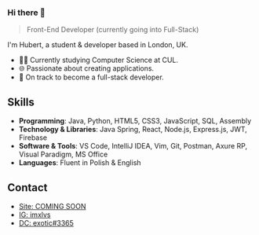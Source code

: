 ### Hi there 👋
> Front-End Developer (currently going into Full-Stack)

I'm Hubert, a student & developer based in London, UK.

   - 👨‍🎓 Currently studying Computer Science at CUL.
   - 🌐 Passionate about creating applications.
   - 🎯 On track to become a full-stack developer.

## Skills

   - **Programming**:             Java, Python, HTML5, CSS3, JavaScript, SQL, Assembly
   - **Technology & Libraries**:  Java Spring, React, Node.js, Express.js, JWT, Firebase
   - **Software & Tools**:        VS Code, IntelliJ IDEA, Vim, Git, Postman, Axure RP, Visual Paradigm, MS Office
   - **Languages**:               Fluent in Polish & English

## Contact
   - [Site: COMING SOON](https://www.exotic.dev/)
   - [IG: imxlvs](https://www.instagram.com/imxlvs/) 
   - [DC: exotic#3365](./)

    
<!--
**imexotic/imexotic** is a ✨ _special_ ✨ repository because its `README.md` (this file) appears on your GitHub profile.

Here are some ideas to get you started:

- 🔭 I’m currently working on ...
- 🌱 I’m currently learning ...
- 👯 I’m looking to collaborate on ...
- 🤔 I’m looking for help with ...
- 💬 Ask me about ...
- 📫 How to reach me: ...
- 😄 Pronouns: ...
- ⚡ Fun fact: ...
-->
